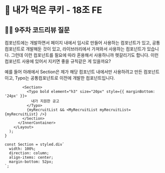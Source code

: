 # 🍪 내가 먹은 쿠키 - 18조 FE

## 🙋‍♂️ 9주차 코드리뷰 질문

컴포넌트에는 개발하면서 페이지 내에서 임시로 만들어 사용하는 컴포넌트가 있고, 공통 컴포넌트로 개발해둔 것이 있고, 라이브러리에서 가져와서 사용하는 컴포넌트가 있습니다. 그런데 이런 컴포넌트를 필요에 따라 혼용해서 사용하니까 헷갈리기도 합니다. 이런 컴포넌트 사용에 있어서 지키면 좋을 규칙같은 게 있을까요?

예를 들어 아래에서 Section은 제가 해당 컴포넌트 내에서만 사용하려고 만든 컴포넌트이고, Typo는 공통컴포넌트로 이전에 개발한 컴포넌트입니다.
```tsx
        <Section>
          <Typo bold element="h3" size="20px" style={{ marginBottom: '24px' }}>
            내가 지원한 공고
          </Typo>
          {myRecruitList && <MyRecruitList myRecruitList={myRecruitList} />}
        </Section>
      </InnerContainer>
    </Layout>
  );
}

const Section = styled.div`
  width: 100%;
  direction: column;
  align-items: center;
  margin-bottom: 52px;
`;
```

